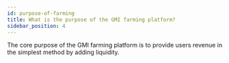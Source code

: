 ```yaml
---
id: purpose-of-farming
title: What is the purpose of the GMI farming platform?
sidebar_position: 4
---
```


The core purpose of the GMI farming platform is to provide users revenue in the simplest method by adding liquidity.
